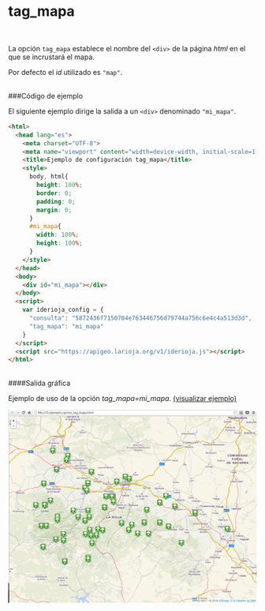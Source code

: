 # tag_mapa
<br />

La opción `tag_mapa` establece el nombre del `<div>` de la página *html* en el que se incrustará el mapa.

Por defecto el *id* utilizado es `"map"`.

<br />
###Código de ejemplo
<br />

El siguiente ejemplo dirige la salida a un `<div>` denominado `"mi_mapa"`.

```html
<html>
  <head lang="es">
    <meta charset="UTF-8">
    <meta name="viewport" content="width=device-width, initial-scale=1.0, maximum-scale=1.0, user-scalable=no" />
    <title>Ejemplo de configuración tag_mapa</title>
    <style>
      body, html{
        height: 100%;
        border: 0;
        padding: 0;
        margin: 0;
      }
      #mi_mapa{
        width: 100%;
        height: 100%;
      }
    </style>
  </head>
  <body>
    <div id="mi_mapa"></div>
  </body>
  <script>
    var iderioja_config = {
      "consulta": "5872436f7150784e763446756d79744a756c6e4c4a513d3d",
      "tag_mapa": "mi_mapa"
    }
  </script>
  <script src="https://apigeo.larioja.org/v1/iderioja.js"></script>
</html>
```

<br />
####Salida gráfica
<br />

Ejemplo de uso de la opción *tag_mapa=mi_mapa*.  [(visualizar ejemplo)](https://iderioja.github.io/doc_api_iderioja/ejemplo_opcion_tag_mapa)

![Ejemplo de uso de la opción tag_mapa](/img/opciones_tag_mapa_salida_grafica.jpg "Ejemplo de uso de la opción tag_mapa")
